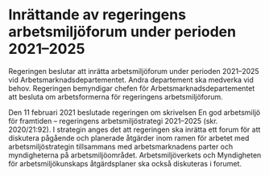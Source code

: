 # Inrättande av regeringens arbetsmiljöforum under perioden 2021–2025

Regeringen beslutar att inrätta arbetsmiljöforum under perioden 2021–2025 vid Arbetsmarknadsdepartementet. Andra departement ska medverka vid behov. Regeringen bemyndigar chefen för Arbetsmarknadsdepartementet att besluta om arbetsformerna för regeringens arbetsmiljöforum.

Den 11 februari 2021 beslutade regeringen om skrivelsen En god arbetsmiljö för framtiden – regeringens arbetsmiljöstrategi 2021–2025 (skr. 2020/21:92). I strategin anges det att regeringen ska inrätta ett forum för att diskutera pågående och planerade åtgärder inom ramen för arbetet med arbetsmiljöstrategin tillsammans med arbetsmarknadens parter och myndigheterna på arbetsmiljöområdet. Arbetsmiljöverkets och Myndigheten för arbetsmiljökunskaps åtgärdsplaner ska också diskuteras i forumet.
